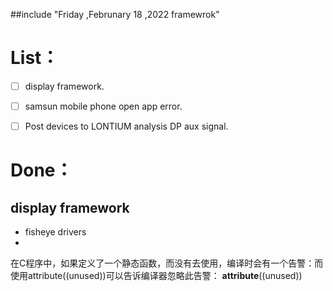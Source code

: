 ##include "Friday ,Februnary 18 ,2022 framewrok"

# List：
- [ ] display framework.
- [ ] samsun mobile phone open app error. 
- [ ] Post devices to LONTIUM analysis DP aux signal. 


# Done：
##  display framework
- fisheye drivers 
- 
在C程序中，如果定义了一个静态函数，而没有去使用，编译时会有一个告警：而使用attribute((unused))可以告诉编译器忽略此告警：
__attribute__((unused)) 

